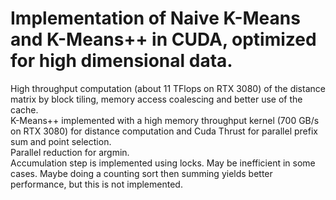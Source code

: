 # Implementation of Naive K-Means and K-Means++ in CUDA, optimized for high dimensional data.   

High throughput computation (about 11 TFlops on RTX 3080) of the distance matrix by block tiling, memory access coalescing and better use of the cache.   
K-Means++ implemented with a high memory throughput kernel (700 GB/s on RTX 3080) for distance computation and Cuda Thrust for parallel prefix sum and point selection.   
Parallel reduction for argmin.    
Accumulation step is implemented using locks. May be inefficient in some cases. Maybe doing a counting sort then summing yields better performance, but this is not implemented.   
